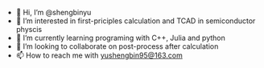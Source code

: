 - 👋 Hi, I’m @shengbinyu
- 👀 I’m interested in first-priciples calculation and TCAD in semiconductor physcis
- 🌱 I’m currently learning programing with C++, Julia and python
- 💞️ I’m looking to collaborate on post-process after calculation
- 📫 How to reach me with yushengbin95@163.com

